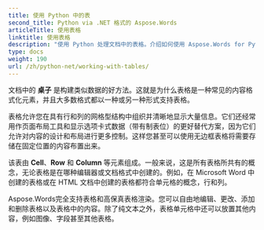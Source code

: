 ```yaml
---
title: 使用 Python 中的表
second_title: Python via .NET 格式的 Aspose.Words
articleTitle: 使用表格
linktitle: 使用表格
description: "使用 Python 处理文档中的表格。介绍如何使用 Aspose.Words for Python 中的表和表节点概念。"
type: docs
weight: 190
url: /zh/python-net/working-with-tables/
---
```


文档中的 **桌子** 是构建类似数据的好方法。这就是为什么表格是一种常见的内容格式化元素，并且大多数格式都以一种或另一种形式支持表格。

表格允许您在具有行和列的网格型结构中组织并清晰地显示大量信息。它们还经常用作页面布局工具和显示选项卡式数据（带有制表位）的更好替代方案，因为它们允许对内容的设计和布局进行更多控制。这样您甚至可以使用无边框表格将需要存储在固定位置的内容布置出来。

该表由 **Cell**、**Row** 和 **Column** 等元素组成。一般来说，这是所有表格所共有的概念，无论表格是在哪种编辑器或文档格式中创建的。例如，在 Microsoft Word 中创建的表格或在 HTML 文档中创建的表格都符合单元格的概念，行和列。

Aspose.Words完全支持表格和高保真表格渲染。您可以自由地编辑、更改、添加和删除表格以及表格中的内容。除了纯文本之外，表格单元格中还可以放置其他内容，例如图像、字段甚至其他表格。